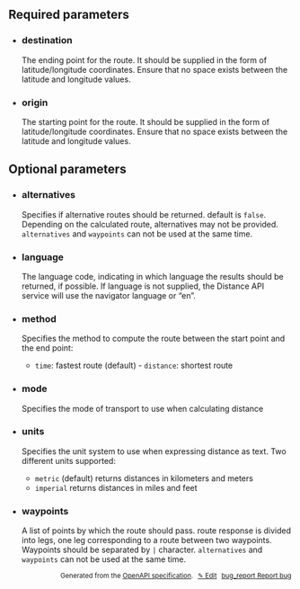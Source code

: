 <!--- This is a generated file, do not edit! -->
<!--- [START woosmap_http_parameters_distanceroute] -->
<h2 id="required-parameters">Required parameters</h2>

-   <h3 id="destination">destination</h3>

    The ending point for the route. It should be supplied in the form of latitude/longitude coordinates. Ensure that no space exists between the latitude and longitude values.

-   <h3 id="origin">origin</h3>

    The starting point for the route. It should be supplied in the form of latitude/longitude coordinates. Ensure that no space exists between the latitude and longitude values.

<h2 id="optional-parameters">Optional parameters</h2>

-   <h3 id="alternatives">alternatives</h3>

    Specifies if alternative routes should be returned. default is `false`. Depending on the calculated route, alternatives may not be provided.
    `alternatives` and `waypoints` can not be used at the same time.

-   <h3 id="language">language</h3>

    The language code, indicating in which language the results should be returned, if possible. If language is not supplied, the Distance API service will use the navigator language or “en”.

-   <h3 id="method">method</h3>

    Specifies the method to compute the route between the start point and the end point:

    -   `time`: fastest route (default) - `distance`: shortest route

-   <h3 id="mode">mode</h3>

    Specifies the mode of transport to use when calculating distance

-   <h3 id="units">units</h3>

    Specifies the unit system to use when expressing distance as text. Two different units supported:

    -   `metric` (default) returns distances in kilometers and meters
    -   `imperial` returns distances in miles and feet

-   <h3 id="waypoints">waypoints</h3>

    A list of points by which the route should pass. route response is divided into legs, one leg corresponding to a route between two waypoints. Waypoints should be separated by `|` character.
    `alternatives` and `waypoints` can not be used at the same time.


<p style="text-align: right; font-size: smaller;">Generated from the <a data-label="openapi-github" href="https://github.com/woosmap/openapi-specification" title="Woosmap OpenAPI Specification" class="external">OpenAPI specification</a>.
<a data-label="openapi-github-woosmap-http-parameters-distanceroute" data-action="edit" style="margin-left: 5px;" href="https://github.com/woosmap/openapi-specification/tree/main/specification/parameters" title="Edit on GitHub">✎ Edit</a>
<a data-label="openapi-github-woosmap-http-parameters-distanceroute" data-action="bug" style="margin-left: 5px;" href="https://github.com/woosmap/openapi-specification/issues/new?assignees=&labels=type%3A+bug%2C+triage+me&template=bug_report.md&title=[parameters] Bug - /distance/route/json" title="File bug for parameters on GitHub"><span class="material-icons">bug_report</span> Report bug</a>
</p>

<!--- [END woosmap_http_parameters_distanceroute] -->